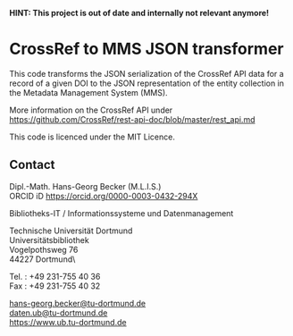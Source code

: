 **HINT: This project is out of date and internally not relevant anymore!**


# CrossRef to MMS JSON transformer

This code transforms the JSON serialization of the CrossRef API data for a record of a given DOI to the JSON representation of the entity collection in the Metadata Management System (MMS).

More information on the CrossRef API under https://github.com/CrossRef/rest-api-doc/blob/master/rest_api.md

This code is licenced under the MIT Licence.

## Contact

Dipl.-Math. Hans-Georg Becker (M.L.I.S.)\
ORCID iD https://orcid.org/0000-0003-0432-294X

Bibliotheks-IT / Informationssysteme und Datenmanagement 

Technische Universität Dortmund\
Universitätsbibliothek\
Vogelpothsweg 76\
44227 Dortmund\

Tel.  : +49 231-755 40 36\
Fax   : +49 231-755 40 32

hans-georg.becker@tu-dortmund.de\
daten.ub@tu-dortmund.de\
https://www.ub.tu-dortmund.de
